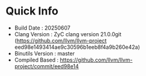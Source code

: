# Quick Info
* Build Date : 20250607
* Clang Version : ZyC clang version 21.0.0git (https://github.com/llvm/llvm-project eed98e1493414ae9c30596b1eeb8f4a9b260e42a)
* Binutils Version : master
* Compiled Based : https://github.com/llvm/llvm-project/commit/eed98e14

